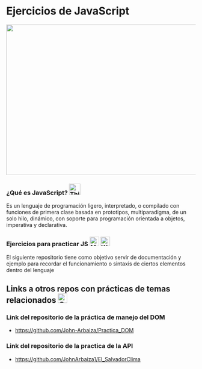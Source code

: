 # Ejercicios de JavaScript
 <img src="https://github.com/user-attachments/assets/da13d015-1d09-43c1-8a59-3031f98ea698" alt="" style="width: 800px; height: 400px ;">

### ¿Qué es JavaScript?  <img src="https://raw.githubusercontent.com/Tarikul-Islam-Anik/Animated-Fluent-Emojis/master/Emojis/Smilies/Thinking%20Face.png" alt="Thinking Face" width="30" height="30" />
Es un lenguaje de programación ligero, interpretado, o compilado con funciones de primera clase basada en prototipos, multiparadigma, de un solo hilo, dinámico, con soporte para programación orientada a objetos, imperativa y declarativa.


### Ejercicios para practicar JS <img src="https://raw.githubusercontent.com/Tarikul-Islam-Anik/Animated-Fluent-Emojis/master/Emojis/People/Man%20Technologist.png" alt="Man Technologist" width="25" height="25" /> <img src="https://raw.githubusercontent.com/Tarikul-Islam-Anik/Animated-Fluent-Emojis/master/Emojis/People/Woman%20Technologist.png" alt="Woman Technologist" width="25" height="25" />
El siguiente repositorio tiene como objetivo servir de documentación y ejemplo para recordar el funcionamiento o sintaxis de ciertos elementos dentro del lenguaje

## Links a otros repos con prácticas de temas relacionados <img src="https://raw.githubusercontent.com/Tarikul-Islam-Anik/Animated-Fluent-Emojis/master/Emojis/Smilies/Confounded%20Face.png" alt="Confounded Face" width="25" height="25" />

### Link del repositorio de la práctica de manejo del DOM
* https://github.com/John-Arbaiza/Practica_DOM
### Link del repositorio de la practica de la API
* https://github.com/JohnArbaiza1/El_SalvadorClima



